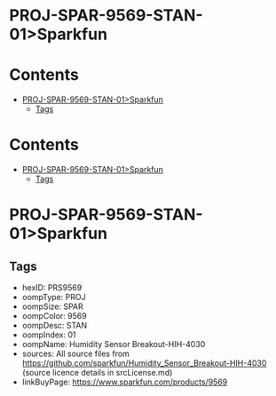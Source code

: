 
PROJ-SPAR-9569-STAN-01>Sparkfun
===============================

Contents
========

* [PROJ-SPAR-9569-STAN-01>Sparkfun](#proj-spar-9569-stan-01sparkfun)
	* [Tags](#tags)

Contents
========

* [PROJ-SPAR-9569-STAN-01>Sparkfun](#proj-spar-9569-stan-01sparkfun)
	* [Tags](#tags)

# PROJ-SPAR-9569-STAN-01>Sparkfun

## Tags

- hexID: PRS9569
- oompType: PROJ
- oompSize: SPAR
- oompColor: 9569
- oompDesc: STAN
- oompIndex: 01
- oompName: Humidity Sensor Breakout-HIH-4030
- sources: All source files from https://github.com/sparkfun/Humidity_Sensor_Breakout-HIH-4030 (source licence details in srcLicense.md)
- linkBuyPage: https://www.sparkfun.com/products/9569
